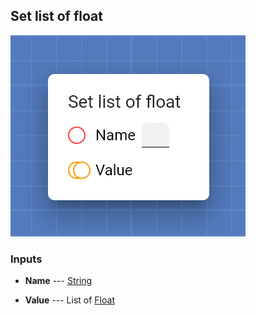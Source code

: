 ## Set list of float

![Set list of float](assets/img/cards/setFloat_n.png)




### Inputs


* **Name** --- [String](types/String.html)

  

* **Value** --- List of [Float](types/Float.html)

  






